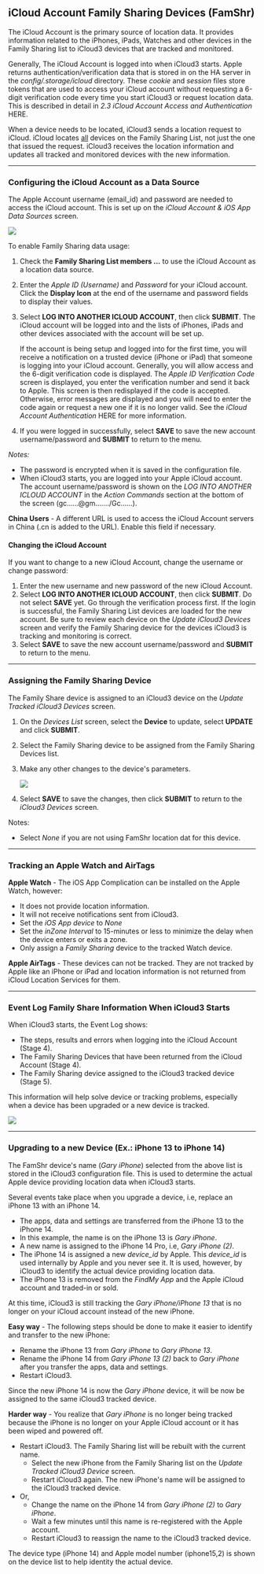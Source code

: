 ## iCloud Account Family Sharing Devices  (FamShr) <!-- {docsify-ignore} -->

The iCloud Account is the primary source of location data. It provides information related to the iPhones, iPads, Watches  and other devices in the Family Sharing list to iCloud3 devices that are tracked and monitored.

Generally, The iCloud Account is logged into when iCloud3 starts. Apple returns authentication/verification data that is stored in  on the HA server in the *config/.storage/icloud* directory. These *cookie* and *session* files store tokens that are used to access your iCloud account without requesting a 6-digit verification code every time you start iCloud3 or request location data. This is described in detail in *2.3 iCloud Account Access and Authentication* HERE.

When a device needs to be located, iCloud3 sends a location request to iCloud. iCloud locates <u>all</u> devices on the Family Sharing List, not just the one that issued the request. iCloud3 receives the location information and updates all tracked and monitored devices with the new information.


------
### Configuring the iCloud Account as a Data Source

The Apple Account username (email_id) and password are needed to access the iCloud account. This is set up on the *iCloud Account & iOS App Data Sources* screen.

![](../images/cf-data-sources.png)

To enable Family Sharing data usage:
1. Check the **Family Sharing List members ...** to use the iCloud Account as a location data source.
2. Enter the *Apple ID (Username)* and *Password* for your iCloud account. Click the **Display Icon** at the end of the username and password fields to display their values. 
3. Select **LOG INTO ANOTHER ICLOUD ACCOUNT**, then click **SUBMIT**.  The iCloud account will be logged into and the lists of iPhones, iPads and other devices associated with the account will be set up. 
   
   If the account is being setup and logged into for the first time, you will receive a notification on a trusted device (iPhone or iPad) that someone is logging into your iCloud account. Generally, you will allow access and the 6-digit verification code is displayed. The *Apple ID Verification Code* screen is displayed, you enter the verification number and send it back to Apple. This screen is then redisplayed if the code is accepted. Otherwise, error messages are displayed and you will need to enter the code again or request a new one if it is no longer valid. See the *iCloud Account Authentication* HERE for more information.
4. If you were logged in successfully, select **SAVE** to save the new account username/password and **SUBMIT** to return to the menu. 

*Notes:*
- The password is encrypted when it is saved in the configuration file.
- When iCloud3 starts, you are logged into your Apple iCloud account. The account username/password is shown on the *LOG INTO ANOTHER ICLOUD ACCOUNT* in the *Action Commands* section at the bottom of the screen (gc......@gm......./Gc......). 

**China Users** - A different URL is used to access the iCloud Account servers in China (.cn is added to the URL). Enable this field if necessary.


#### Changing the iCloud Account  <!-- {docsify-ignore} -->

If you want to change to a new iCloud Account, change the username or change password:
1. Enter the new username and new password of the new iCloud Account.
2. Select **LOG INTO ANOTHER ICLOUD ACCOUNT**, then click **SUBMIT**. Do not select **SAVE** yet. Go through the verification process first.
   If the login is successful, the Family Sharing List devices are loaded for the new account. Be sure to review each device on the *Update iCloud3 Devices* screen and verify the Family Sharing device for the devices iCloud3 is tracking and monitoring is correct.
3. Select **SAVE** to save the new account username/password and **SUBMIT** to return to the menu. 



------
### Assigning the Family Sharing Device

The Family Share device is assigned to an iCloud3 device on the *Update Tracked iCloud3 Devices* screen. 
1. On the *Devices List* screen, select the **Device** to update, select **UPDATE** and click **SUBMIT**.
2. Select the Family Sharing device to be assigned from the Family Sharing Devices list.
3. Make any other changes to the device's parameters.

   ![](../images/cf-device-update-famshr.png)

4. Select **SAVE** to save the changes, then click **SUBMIT** to return to the *iCloud3 Devices* screen.

Notes:
- Select *None* if you are not using FamShr location dat for this device.



------
### Tracking an Apple Watch and AirTags

**Apple Watch** - The iOS App Complication can be installed on the Apple Watch, however:
- It does not provide location information.
- It will not receive notifications sent from iCloud3.
- Set the *iOS App device* to *None*
- Set the *inZone Interval* to 15-minutes or less to minimize the delay when the device enters or exits a zone.
- Only assign a *Family Sharing* device to the tracked Watch device.

**Apple AirTags** - These devices can not be tracked. They are not tracked by Apple like an iPhone or iPad and location information is not returned from iCloud Location Services for them.



------

### Event Log Family Share Information When iCloud3 Starts

When iCloud3 starts, the Event Log shows:
- The steps, results and errors when logging into the iCloud Account (Stage 4).
- The Family Sharing Devices that have been returned from the iCloud Account (Stage 4).
- The Family Sharing device assigned to the iCloud3 tracked device (Stage 5).

This information will help solve device or tracking problems, especially when a device has been upgraded or a new device is tracked.

![](../images/evlog-stage-4-5-famshr.png)


------
### Upgrading to a new Device (Ex.: iPhone 13 to iPhone 14)

The FamShr device's name (*Gary iPhone*) selected from the above list is stored in the iCloud3 configuration file. This is used to determine the actual Apple device providing location data when iCloud3 starts.

Several events take place when you upgrade a device, i.e, replace an iPhone 13 with an iPhone 14. 
- The apps, data and settings are transferred from the iPhone 13 to the iPhone 14.
- In this example, the name is on the iPhone 13 is *Gary iPhone*. 
- A new name is assigned to the iPhone 14 Pro, i.e, *Gary iPhone (2)*.
- The iPhone 14 is assigned a new *device_id* by Apple. This *device_id* is used internally by Apple and you never see it. It is used, however, by iCloud3 to identify the actual device providing location data.
- The iPhone 13 is removed from the *FindMy App* and the Apple iCloud account and traded-in or sold.

At this time, iCloud3 is still tracking the *Gary iPhone/iPhone 13* that is no longer on your iCloud account instead of the new iPhone.

**Easy way** - The following steps should be done to make it easier to identify and transfer to the new iPhone:
- Rename the iPhone 13 from *Gary iPhone* to *Gary iPhone 13*. 
- Rename the iPhone 14 from *Gary iPhone 13 (2)* back to *Gary iPhone* after you transfer the apps, data and settings.
- Restart iCloud3.

Since the new iPhone 14 is now the *Gary iPhone* device, it will be now be assigned to the same iCloud3 tracked device.

**Harder way** - You realize that *Gary iPhone* is no longer being tracked because the iPhone is no longer on your Apple iCloud account or it has been wiped and powered off. 
- Restart iCloud3. The Family Sharing list will be rebuilt with the current name.
  - Select the new iPhone from the Family Sharing list on the *Update Tracked iCloud3 Device* screen. 
  - Restart iCloud3 again. The new iPhone's name will be assigned to the iCloud3 tracked device.
- Or, 
  - Change the name on the iPhone 14 from *Gary iPhone (2)* to *Gary iPhone*.
  - Wait a few minutes until this name is re-registered with the Apple account.
  - Restart iCloud3 to reassign the name to the iCloud3 tracked device.

The device type (iPhone 14) and Apple model number (iphone15,2) is shown on the device list to help identity the actual device.

